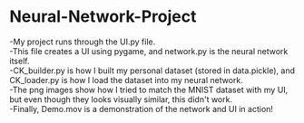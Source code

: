 # Neural-Network-Project
-My project runs through the UI.py file.\
-This file creates a UI using pygame, and network.py is the neural network itself.\
-CK_builder.py is how I built my personal dataset (stored in data.pickle), and CK_loader.py is how I load the dataset into my neural network.\
-The png images show how I tried to match the MNIST dataset with my UI, but even though they looks visually similar, this didn't work.\
-Finally, Demo.mov is a demonstration of the network and UI in action!

